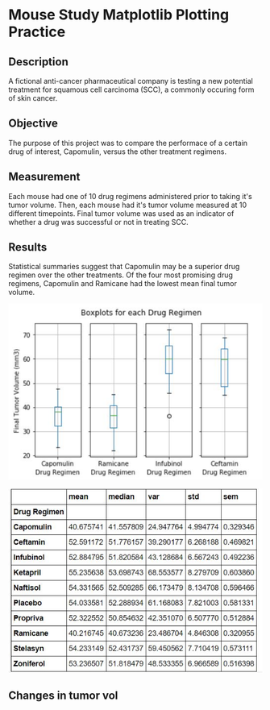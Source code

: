 # Mouse Study Matplotlib Plotting Practice

## Description
A fictional anti-cancer pharmaceutical company is testing a new potential treatment for squamous cell carcinoma (SCC), a commonly occuring form of skin cancer.
## Objective
The purpose of this project was to compare the performace of a certain drug of interest, Capomulin, versus the other treatment regimens. 
## Measurement
Each mouse had one of 10 drug regimens administered prior to taking it's tumor volume. Then, each mouse had it's tumor volume measured at 10 different timepoints. Final tumor volume was used as an indicator of whether a drug was successful or not in treating SCC.
## Results
Statistical summaries suggest that Capomulin may be a superior drug regimen over the other treatments. Of the four most promising drug regimens, Capomulin and Ramicane had the lowest mean final tumor volume.

![Boxplots](Images/Boxplots.JPG)

![Descriptive_Stats](Images/Descriptive_Stats.JPG)

## Changes in tumor vol
